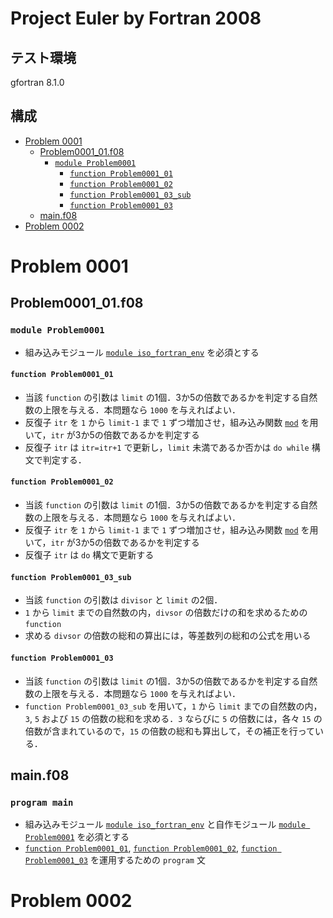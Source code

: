 # Project Euler by Fortran 2008

## テスト環境 ##
gfortran 8.1.0

## 構成 ##
- [Problem 0001](https://github.com/DSCF-1224/Fortran/tree/master/ProjectEuler#problem-0001)
	- [Problem0001_01.f08](https://github.com/DSCF-1224/Fortran/tree/master/ProjectEuler#problem0001_01f08)
		- [`module Problem0001`](https://github.com/DSCF-1224/Fortran/tree/master/ProjectEuler#module-problem0001)
			- [`function Problem0001_01`](https://github.com/DSCF-1224/Fortran/tree/master/ProjectEuler#function-problem0001_01)
			- [`function Problem0001_02`](https://github.com/DSCF-1224/Fortran/tree/master/ProjectEuler#function-problem0001_02)
			- [`function Problem0001_03_sub`](https://github.com/DSCF-1224/Fortran/tree/master/ProjectEuler#function-problem0001_03_sub)
			- [`function Problem0001_03`](https://github.com/DSCF-1224/Fortran/tree/master/ProjectEuler#function-problem0001_03)
	- [main.f08](https://github.com/DSCF-1224/Fortran/tree/master/ProjectEuler#mainf08)
- [Problem 0002](https://github.com/DSCF-1224/Fortran/tree/master/ProjectEuler#problem-0002)

# Problem 0001 #

## Problem0001_01.f08 ##

### `module Problem0001` ###
- 組み込みモジュール [`module iso_fortran_env`](https://gcc.gnu.org/onlinedocs/gfortran/ISO_005fFORTRAN_005fENV.html) を必須とする

#### `function Problem0001_01` ####
- 当該 `function` の引数は `limit` の1個．3か5の倍数であるかを判定する自然数の上限を与える．本問題なら `1000` を与えればよい．
- 反復子 `itr` を `1` から `limit-1` まで `1` ずつ増加させ，組み込み関数 [`mod`](https://gcc.gnu.org/onlinedocs/gfortran/MOD.html) を用いて，`itr` が3か5の倍数であるかを判定する
- 反復子 `itr` は `itr=itr+1` で更新し，`limit` 未満であるか否かは `do while` 構文で判定する．

#### `function Problem0001_02` ####
- 当該 `function` の引数は `limit` の1個．3か5の倍数であるかを判定する自然数の上限を与える．本問題なら `1000` を与えればよい．
- 反復子 `itr` を `1` から `limit-1` まで `1` ずつ増加させ，組み込み関数 [`mod`](https://gcc.gnu.org/onlinedocs/gfortran/MOD.html) を用いて，`itr` が3か5の倍数であるかを判定する
- 反復子 `itr` は `do` 構文で更新する

#### `function Problem0001_03_sub` ####
- 当該 `function` の引数は `divisor` と `limit` の2個．
- `1` から `limit` までの自然数の内，`divsor` の倍数だけの和を求めるための `function`
- 求める `divsor` の倍数の総和の算出には，等差数列の総和の公式を用いる

#### `function Problem0001_03` ####
- 当該 `function` の引数は `limit` の1個．3か5の倍数であるかを判定する自然数の上限を与える．本問題なら `1000` を与えればよい．
- `function Problem0001_03_sub` を用いて，`1` から `limit` までの自然数の内，`3`, `5` および `15` の倍数の総和を求める．`3` ならびに `5` の倍数には，各々 `15` の倍数が含まれているので，`15` の倍数の総和も算出して，その補正を行っている．

## main.f08 ##

### `program main` ###
- 組み込みモジュール [`module iso_fortran_env`](https://gcc.gnu.org/onlinedocs/gfortran/ISO_005fFORTRAN_005fENV.html) と自作モジュール [`module Problem0001`](https://github.com/DSCF-1224/Fortran/tree/master/ProjectEuler#module-problem0001) を必須とする
- [`function Problem0001_01`](https://github.com/DSCF-1224/Fortran/tree/master/ProjectEuler#function-problem0001_01), [`function Problem0001_02`](https://github.com/DSCF-1224/Fortran/tree/master/ProjectEuler#function-problem0001_02), [`function Problem0001_03`](https://github.com/DSCF-1224/Fortran/tree/master/ProjectEuler#function-problem0001_03) を運用するための `program` 文

# Problem 0002 #